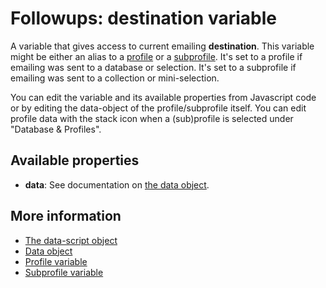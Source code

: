 # Followups: destination variable

A variable that gives access to current emailing **destination**. This variable might
be either an alias to a [profile](./followups-scripting-profile.md) or a
[subprofile](./followups-scripting-subprofile.md). It's set to a profile if
emailing was sent to a database or selection. It's set to a subprofile if emailing
was sent to a collection or mini-selection.

You can edit the variable and its available properties from Javascript code 
or by editing the data-object of the profile/subprofile itself. You can edit 
profile data with the stack icon when a (sub)profile is selected under "Database & Profiles".

## Available properties

* **data**: See documentation on [the data object](./followups-scripting-data).

## More information

* [The data-script object](./followups-scripting)
* [Data object](./followups-scripting-data)
* [Profile variable](./followups-scripting-profile)
* [Subprofile variable](./followups-scripting-subprofile)

